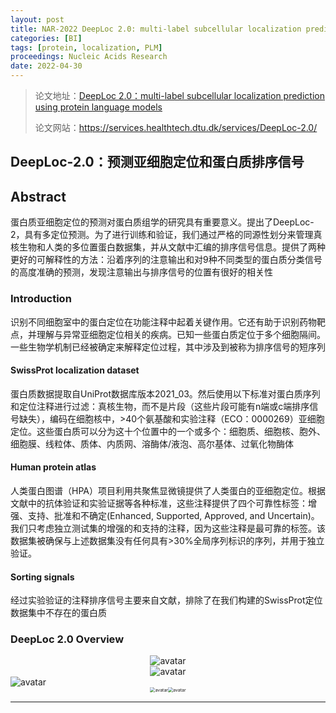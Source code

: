 ```yaml
---
layout: post
title: NAR-2022 DeepLoc 2.0: multi-label subcellular localization prediction using protein language models
categories: [BI]
tags: [protein, localization, PLM]
proceedings: Nucleic Acids Research
date: 2022-04-30
---
```


> 论文地址：[DeepLoc 2.0：multi-label subcellular localization prediction using protein language models](https://academic.oup.com/nar/article/50/W1/W228/6576357)
>
> 论文网站：<https://services.healthtech.dtu.dk/services/DeepLoc-2.0/>

## DeepLoc-2.0：预测亚细胞定位和蛋白质排序信号

## Abstract

蛋白质亚细胞定位的预测对蛋白质组学的研究具有重要意义。提出了DeepLoc-2，具有多定位预测。为了进行训练和验证，我们通过严格的同源性划分来管理真核生物和人类的多位置蛋白数据集，并从文献中汇编的排序信号信息。提供了两种更好的可解释性的方法：沿着序列的注意输出和对9种不同类型的蛋白质分类信号的高度准确的预测，发现注意输出与排序信号的位置有很好的相关性

### Introduction

识别不同细胞室中的蛋白定位在功能注释中起着关键作用。它还有助于识别药物靶点，并理解与异常亚细胞定位相关的疾病。已知一些蛋白质定位于多个细胞隔间。一些生物学机制已经被确定来解释定位过程，其中涉及到被称为排序信号的短序列

#### SwissProt localization dataset

蛋白质数据提取自UniProt数据库版本2021_03。然后使用以下标准对蛋白质序列和定位注释进行过滤：真核生物，而不是片段（这些片段可能有n端或c端排序信号缺失），编码在细胞核中，>40个氨基酸和实验注释（ECO：0000269）亚细胞定位。这些蛋白质可以分为这十个位置中的一个或多个：细胞质、细胞核、胞外、细胞膜、线粒体、质体、内质网、溶酶体/液泡、高尔基体、过氧化物酶体

#### Human protein atlas

人类蛋白图谱（HPA）项目利用共聚焦显微镜提供了人类蛋白的亚细胞定位。根据文献中的抗体验证和实验证据等各种标准，这些注释提供了四个可靠性标签：增强、支持、批准和不确定(Enhanced, Supported, Approved, and Uncertain)。我们只考虑独立测试集的增强的和支持的注释，因为这些注释是最可靠的标签。该数据集被确保与上述数据集没有任何具有>30%全局序列标识的序列，并用于独立验证。

#### Sorting signals

经过实验验证的注释排序信号主要来自文献，排除了在我们构建的SwissProt定位数据集中不存在的蛋白质

### DeepLoc 2.0 Overview

<div align="center" style="float:center"><img src="https://blog-img-1259433191.cos.ap-shanghai.myqcloud.com/DeepLoc-2.0/fig2.png" alt="avatar" style="zoom:100%;" /></div>

<div align="center" style="float:center"><img src="https://blog-img-1259433191.cos.ap-shanghai.myqcloud.com/DeepLoc-2.0/tab1.png" alt="avatar" style="zoom:100%;" /></div>

<img src="https://blog-img-1259433191.cos.ap-shanghai.myqcloud.com/DeepLoc-2.0/tab2.png" alt="avatar" style="zoom:100%;" />

<div align="center" style="float:center"><img src="https://blog-img-1259433191.cos.ap-shanghai.myqcloud.com/DeepLoc-2.0/tab3.png" alt="avatar" style="zoom:50%;" /><img src="https://blog-img-1259433191.cos.ap-shanghai.myqcloud.com/DeepLoc-2.0/tab4.png" alt="avatar" style="zoom:50%;" /></div>

<HR align=left color=#987cb9 SIZE=1>